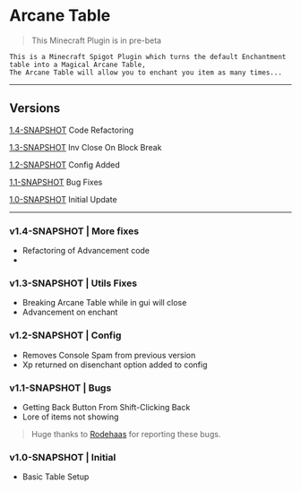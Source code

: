 # Arcane Table

> This Minecraft Plugin is in pre-beta

```
This is a Minecraft Spigot Plugin which turns the default Enchantment table into a Magical Arcane Table,
The Arcane Table will allow you to enchant you item as many times...
```
------------------------------------------
## Versions 

[1.4-SNAPSHOT](#v14-snapshot--more-fixes) Code Refactoring

[1.3-SNAPSHOT](#v13-snapshot--close-gui-on-block-break) Inv Close On Block Break

[1.2-SNAPSHOT](#v12-snapshot--config) Config Added

[1.1-SNAPSHOT](#v11-snapshot--bugs) Bug Fixes

[1.0-SNAPSHOT](#v10-snapshot--initial) Initial Update



---

### v1.4-SNAPSHOT | More fixes

- Refactoring of Advancement code
- 

### v1.3-SNAPSHOT | Utils Fixes

- Breaking Arcane Table while in gui will close
- Advancement on enchant

### v1.2-SNAPSHOT | Config

- Removes Console Spam from previous version
- Xp returned on disenchant option added to config

### v1.1-SNAPSHOT | Bugs

- Getting Back Button From Shift-Clicking Back
- Lore of items not showing

> Huge thanks to [Rodehaas](https://www.spigotmc.org/members/rodehaas.1204734/) for reporting these bugs.


### v1.0-SNAPSHOT | Initial

- Basic Table Setup


